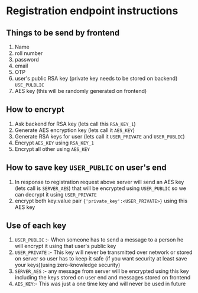 # Registration endpoint instructions
## Things to be send by frontend
1. Name
2. roll number
3. password
4. email
5. OTP
6. user's public RSA key (private key needs to be stored on backend) `USE_PULBLIC`
7. AES key (this will be randomly generated on frontend)
## How to encrypt 
1. Ask backend for RSA key (lets call this `RSA_KEY_1`)
2. Generate AES encryption key (lets call it `AES_KEY`)
3. Generate RSA keys for user (lets call it `USER_PRIVATE` and `USER_PUBLIC`)
4. Encrypt `AES_KEY` using `RSA_KEY_1`
5. Encrypt all other using `AES_KEY`
## How to save key `USER_PUBLIC` on user's end
1. In response to registration request above server will send an AES key (lets call is `SERVER_AES`) that will be encrypted using `USER_PUBLIC` so we can decrypt it using `USER_PRIVATE` 
2. encrypt both key:value pair `{'private_key':<USER_PRIVATE>}` using this AES key
## Use of each key 
1. `USER_PUBLIC` :- When someone has to send a message to a person he will encrypt it using that user's public key 
2. `USER_PRIVATE` :- This key will never be transmitted over network or stored on server so user has to keep it safe (if you want security at least  save your keys)(using zero-knowledge security)
3. `SERVER_AES` :- any message from server will be encrypted using this key including the keys stored on user end and messages stored on frontend
4. `AES_KEY`:- This was just a one time key and will never be used in future
